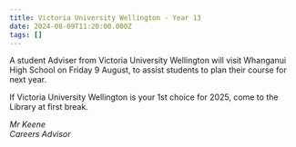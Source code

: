 ```yaml
---
title: Victoria University Wellington - Year 13
date: 2024-08-09T11:20:00.000Z
tags: []
---
```

A student Adviser from Victoria University Wellington will visit Whanganui High School on Friday 9 August, to assist students to plan their course for next year.  

If Victoria University Wellington is your 1st choice for 2025, come to the Library at first break.

*Mr Keene  
Careers Advisor*
